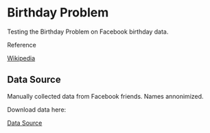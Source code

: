 # Birthday Problem
Testing the Birthday Problem on Facebook birthday data.

Reference 

[Wikipedia](https://en.wikipedia.org/wiki/Birthday_problem)

## Data Source
Manually collected data from Facebook friends. Names annonimized. 

Download data here:

[Data Source](https://www.dropbox.com/s/vx8i2tt9zffabn9/birthdays.csv?dl=0)
